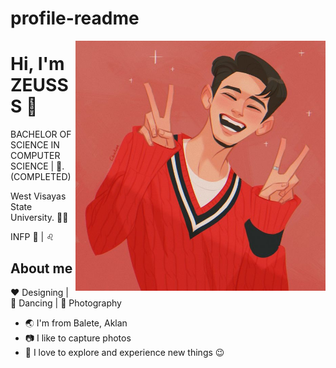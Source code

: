 
# profile-readme


<img align="right" width="400" height="400" src="https://github.com/DaZe000/DaZe000/blob/main/0a99f0ebca13dd5a96c720c97f6695d1.jpg">


# Hi, I'm ZEUSSS :koala:

BACHELOR OF SCIENCE IN COMPUTER SCIENCE  |  :robot:. (COMPLETED)

West Visayas State University. :man_technologist:

INFP :wave: | :leo:



## About me 

:heart: Designing | :black_heart: Dancing | :blue_heart: Photography

- :earth_asia: I'm from Balete, Aklan
- :camera: I like to capture photos 
- :gem: I love to explore and experience new things :wink:



